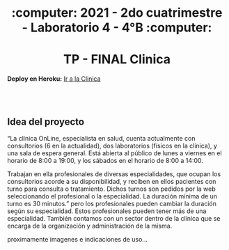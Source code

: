 <h1 align="center"> :computer: 2021 - 2do cuatrimestre - Laboratorio 4 - 4°B :computer: </h1>
<h1 align="center"> TP - FINAL Clinica </h1> 

**Deploy en Heroku:** [Ir a la Clinica](https://clinicautn.herokuapp.com/)

<br>
<br>

## Idea del proyecto


“La clínica OnLine, especialista en salud, cuenta actualmente con consultorios (6 en la actualidad),
dos laboratorios (físicos en la clínica), y una sala de espera general. Está abierta al público de lunes a
viernes en el horario de 8:00 a 19:00, y los sábados en el horario de 8:00 a 14:00.

Trabajan en ella profesionales de diversas especialidades, que ocupan los consultorios acorde a su
disponibilidad, y reciben en ellos pacientes con turno para consulta o tratamiento. Dichos turnos son
pedidos por la web seleccionando el profesional o la especialidad. La duración mínima de un turno es
30 minutos.” pero los profesionales pueden cambiar la duración según su especialidad. Estos
profesionales pueden tener más de una especialidad.
También contamos con un sector dentro de la clínica que se encarga de la organización y
administración de la misma.

proximamente imagenes e indicaciones de uso...
